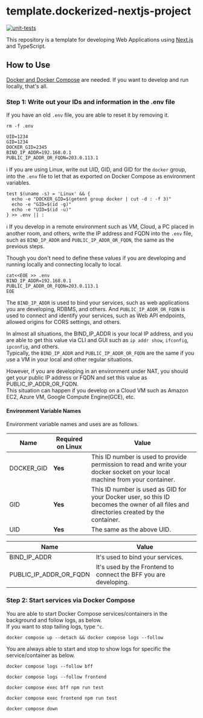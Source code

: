 # template.dockerized-nextjs-project

[![unit-tests](https://github.com/mazgi/template.dockerized-nextjs-project/actions/workflows/unit-tests.yml/badge.svg)](https://github.com/mazgi/template.dockerized-nextjs-project/actions/workflows/unit-tests.yml)

This repository is a template for developing Web Applications using [Next.js](https://nextjs.org/) and TypeScript.

## How to Use

<u>Docker and [Docker Compose](https://docs.docker.com/compose/)</u> are needed. If you want to develop and run locally, that's all.

### Step 1: Write out your IDs and information in the .env file

If you have an old `.env` file, you are able to reset it by removing it.

```console
rm -f .env
```

```.env
UID=1234
GID=1234
DOCKER_GID=2345
BIND_IP_ADDR=192.168.0.1
PUBLIC_IP_ADDR_OR_FQDN=203.0.113.1
```

:information_source: If you are using Linux, write out UID, GID, and GID for the `docker` group, into the `.env` file to let that as exported on Docker Compose as environment variables.

```console
test $(uname -s) = 'Linux' && {
  echo -e "DOCKER_GID=$(getent group docker | cut -d : -f 3)"
  echo -e "GID=$(id -g)"
  echo -e "UID=$(id -u)"
} >> .env || :
```

:information_source: If you develop in a remote environment such as VM, Cloud, a PC placed in another room, and others, write the IP address and FQDN into the `.env` file, such as `BIND_IP_ADDR` and `PUBLIC_IP_ADDR_OR_FQDN`, the same as the previous steps.

Though you don't need to define these values if you are developing and running locally and connecting locally to local.

```console
cat<<EOE >> .env
BIND_IP_ADDR=192.168.0.1
PUBLIC_IP_ADDR_OR_FQDN=203.0.113.1
EOE
```

The `BIND_IP_ADDR` is used to bind your services, such as web applications you are developing, RDBMS, and others. And `PUBLIC_IP_ADDR_OR_FQDN` is used to connect and identify your services, such as Web API endpoints, allowed origins for CORS settings, and others.

In almost all situations, the BIND_IP_ADDR is your local IP address, and you are able to get this value via CLI and GUI such as `ip addr show`, `ifconfig`, `ipconfig`, and others.  
Typically, the `BIND_IP_ADDR` and `PUBLIC_IP_ADDR_OR_FQDN` are the same if you use a VM in your local and other regular situations.

However, if you are developing in an environment under NAT, you should get your public IP address or FQDN and set this value as PUBLIC_IP_ADDR_OR_FQDN.  
This situation can happen if you develop on a Cloud VM such as Amazon EC2, Azure VM, Google Compute Engine(GCE), etc.

#### Environment Variable Names

Environment variable names and uses are as follows.

| Name       | Required on Linux | Value                                                                                                                                   |
| ---------- | ----------------- | --------------------------------------------------------------------------------------------------------------------------------------- |
| DOCKER_GID | **Yes**           | This ID number is used to provide permission to read and write your docker socket on your local machine from your container.            |
| GID        | **Yes**           | This ID number is used as GID for your Docker user, so this ID becomes the owner of all files and directories created by the container. |
| UID        | **Yes**           | The same as the above UID.                                                                                                              |

| Name                   | Value                                                            |
| ---------------------- | ---------------------------------------------------------------- |
| BIND_IP_ADDR           | It's used to bind your services.                                 |
| PUBLIC_IP_ADDR_OR_FQDN | It's used by the Frontend to connect the BFF you are developing. |

### Step 2: Start services via Docker Compose

You are able to start Docker Compose services/containers in the background and follow logs, as below.  
If you want to stop tailing logs, type `^c`.

```console
docker compose up --detach && docker compose logs --follow
```

You are always able to start and stop to show logs for specific the service/container as below.

```console
docker compose logs --follow bff
```

```console
docker compose logs --follow frontend
```

```console
docker compose exec bff npm run test
```

```console
docker compose exec frontend npm run test
```

```console
docker compose down
```
